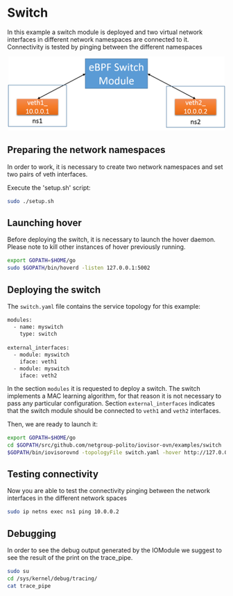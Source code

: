 # Switch

In this example a switch module is deployed and two virtual network interfaces
in different network namespaces are connected to it.
Connectivity is tested by pinging between the different namespaces

<center><a href="../../images/switch_tutorial.png"><img src="../../images/switch_tutorial.png" width=500></a></center>

## Preparing the network namespaces

In order to work, it is necessary to create two network namespaces and set two
pairs of veth interfaces.

Execute the 'setup.sh' script:

```bash
sudo ./setup.sh
```

## Launching hover

Before deploying the switch, it is necessary to launch the hover daemon.
Please note to kill other instances of hover previously running.

```bash
export GOPATH=$HOME/go
sudo $GOPATH/bin/hoverd -listen 127.0.0.1:5002
```

## Deploying the switch

The `switch.yaml` file contains the  service topology for this example:

```
modules:
  - name: myswitch
    type: switch

external_interfaces:
  - module: myswitch
    iface: veth1
  - module: myswitch
    iface: veth2
```

In the section `modules` it is requested to deploy a switch.
The switch implements a MAC learning algorithm, for that reason it is not necessary
to pass any particular configuration.
Section `external_interfaces` indicates that the switch module should be connected
to `veth1` and `veth2` interfaces.

Then, we are ready to launch it:

```bash
export GOPATH=$HOME/go
cd $GOPATH/src/github.com/netgroup-polito/iovisor-ovn/examples/switch
$GOPATH/bin/iovisorovnd -topologyFile switch.yaml -hover http://127.0.0.1:5002
```

## Testing connectivity

Now you are able to test the connectivity pinging between the network interfaces
in the different network spaces

```bash
sudo ip netns exec ns1 ping 10.0.0.2
```

## Debugging

In order to see the debug output generated by the IOModule we suggest to see the result of the print on the trace_pipe.

```bash
sudo su
cd /sys/kernel/debug/tracing/
cat trace_pipe
```
